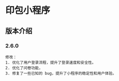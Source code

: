 # 印包小程序

## 版本介绍
### 2.6.0
```
修改：
1. 优化了用户登录流程，提升了登录速度和安全性。
2. 优化了问卷功能，
3. 修复了一些已知的 bug，提升了小程序的稳定性和用户体验。

```

